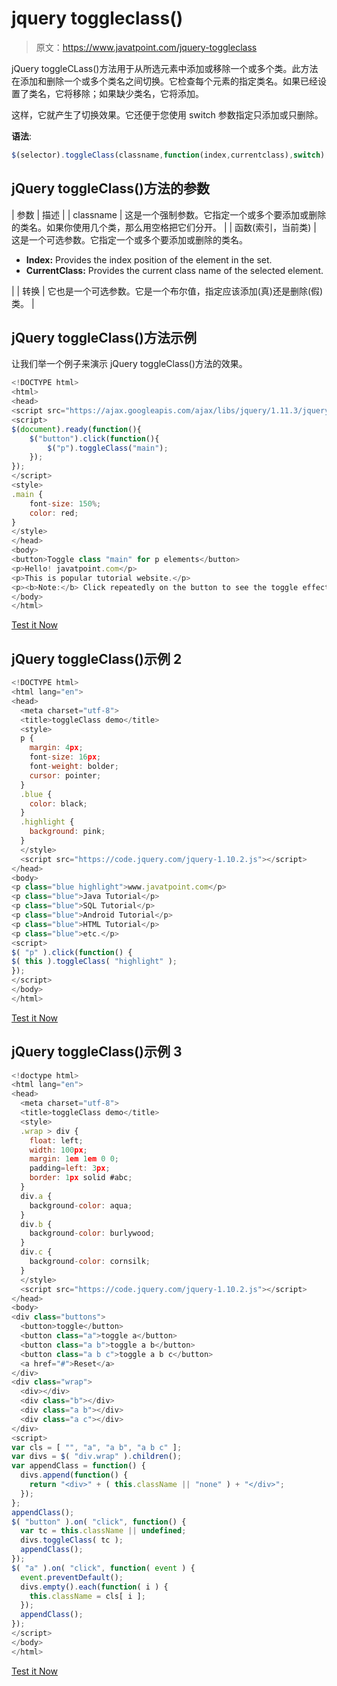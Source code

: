 # jquery toggleclass()

> 原文：<https://www.javatpoint.com/jquery-toggleclass>

jQuery toggleCLass()方法用于从所选元素中添加或移除一个或多个类。此方法在添加和删除一个或多个类名之间切换。它检查每个元素的指定类名。如果已经设置了类名，它将移除；如果缺少类名，它将添加。

这样，它就产生了切换效果。它还便于您使用 switch 参数指定只添加或只删除。

**语法**:

```js
$(selector).toggleClass(classname,function(index,currentclass),switch)

```

## jQuery toggleClass()方法的参数

| 参数 | 描述 |
| classname | 这是一个强制参数。它指定一个或多个要添加或删除的类名。如果你使用几个类，那么用空格把它们分开。 |
| 函数(索引，当前类) | 这是一个可选参数。它指定一个或多个要添加或删除的类名。

*   **Index:** Provides the index position of the element in the set.
*   **CurrentClass:** Provides the current class name of the selected element.

 |
| 转换 | 它也是一个可选参数。它是一个布尔值，指定应该添加(真)还是删除(假)类。 |

## jQuery toggleClass()方法示例

让我们举一个例子来演示 jQuery toggleClass()方法的效果。

```js
<!DOCTYPE html>
<html>
<head>
<script src="https://ajax.googleapis.com/ajax/libs/jquery/1.11.3/jquery.min.js"></script>
<script>
$(document).ready(function(){
    $("button").click(function(){
        $("p").toggleClass("main");
    });
});
</script>
<style>
.main {
    font-size: 150%;
    color: red;
}
</style>
</head>
<body>
<button>Toggle class "main" for p elements</button>
<p>Hello! javatpoint.com</p>
<p>This is popular tutorial website.</p>
<p><b>Note:</b> Click repeatedly on the button to see the toggle effect.</p>
</body>
</html>

```

[Test it Now](https://www.javatpoint.com/oprweb/test.jsp?filename=jquerytoggleClass1)

## jQuery toggleClass()示例 2

```js
<!DOCTYPE html>
<html lang="en">
<head>
  <meta charset="utf-8">
  <title>toggleClass demo</title>
  <style>
  p {
    margin: 4px;
    font-size: 16px;
    font-weight: bolder;
    cursor: pointer;
  }
  .blue {
    color: black;
  }
  .highlight {
    background: pink;
  }
  </style>
  <script src="https://code.jquery.com/jquery-1.10.2.js"></script>
</head>
<body>
<p class="blue highlight">www.javatpoint.com</p>
<p class="blue">Java Tutorial</p>
<p class="blue">SQL Tutorial</p>
<p class="blue">Android Tutorial</p>
<p class="blue">HTML Tutorial</p>
<p class="blue">etc.</p>
<script>
$( "p" ).click(function() {
$( this ).toggleClass( "highlight" );
});
</script>
</body>
</html>

```

[Test it Now](https://www.javatpoint.com/oprweb/test.jsp?filename=jquerytoggleClass2)

## jQuery toggleClass()示例 3

```js
<!doctype html>
<html lang="en">
<head>
  <meta charset="utf-8">
  <title>toggleClass demo</title>
  <style>
  .wrap > div {
    float: left;
    width: 100px;
    margin: 1em 1em 0 0;
    padding=left: 3px;
    border: 1px solid #abc;
  }
  div.a {
    background-color: aqua;
  }
  div.b {
    background-color: burlywood;
  }
  div.c {
    background-color: cornsilk;
  }
  </style>
  <script src="https://code.jquery.com/jquery-1.10.2.js"></script>
</head>
<body>
<div class="buttons">
  <button>toggle</button>
  <button class="a">toggle a</button>
  <button class="a b">toggle a b</button>
  <button class="a b c">toggle a b c</button>
  <a href="#">Reset</a>
</div>
<div class="wrap">
  <div></div>
  <div class="b"></div>
  <div class="a b"></div>
  <div class="a c"></div>
</div>
<script>
var cls = [ "", "a", "a b", "a b c" ];
var divs = $( "div.wrap" ).children();
var appendClass = function() {
  divs.append(function() {
    return "<div>" + ( this.className || "none" ) + "</div>";
  });
};
appendClass();
$( "button" ).on( "click", function() {
  var tc = this.className || undefined;
  divs.toggleClass( tc );
  appendClass();
});
$( "a" ).on( "click", function( event ) {
  event.preventDefault();
  divs.empty().each(function( i ) {
    this.className = cls[ i ];
  });
  appendClass();
});
</script>
</body>
</html>

```

[Test it Now](https://www.javatpoint.com/oprweb/test.jsp?filename=jquerytoggleClass3)